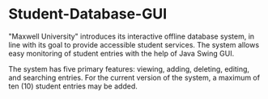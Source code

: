 # Student-Database-GUI
"Maxwell University" introduces its interactive offline database system,
in line with its goal to provide accessible student services. The system
allows easy monitoring of student entries with the help of Java Swing
GUI.

The system has five primary features: viewing, adding, deleting,
editing, and searching entries. For the current version of the system, a
maximum of ten (10) student entries may be added. 

